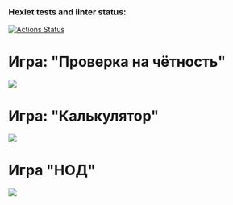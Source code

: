 ### Hexlet tests and linter status:
[![Actions Status](https://github.com/migildar/frontend-project-lvl1/workflows/hexlet-check/badge.svg)](https://github.com/migildar/frontend-project-lvl1/actions)

# Игра: "Проверка на чётность"
<a href="https://asciinema.org/a/ZWKIecJ9p55koEtFEtC7E29fx" target="_blank"><img src="https://asciinema.org/a/ZWKIecJ9p55koEtFEtC7E29fx.svg" /></a>

# Игра: "Калькулятор"
<a href="https://asciinema.org/a/Mkj2XBlu9P4TNH4dKv5pMnCaM" target="_blank"><img src="https://asciinema.org/a/Mkj2XBlu9P4TNH4dKv5pMnCaM.svg" /></a>

# Игра "НОД"
<a href="https://asciinema.org/a/yDViYkmzWN8GEscv8hMhEONm7" target="_blank"><img src="https://asciinema.org/a/yDViYkmzWN8GEscv8hMhEONm7.svg" /></a>